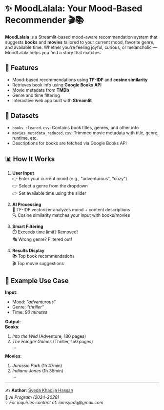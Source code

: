 # ✨ MoodLalala: Your Mood-Based Recommender 🎬📚

**MoodLalala** is a Streamlit-based mood-aware recommendation system that suggests **books** and **movies** tailored to your current mood, favorite genre, and available time. Whether you're feeling joyful, curious, or melancholic — MoodLalala helps you find a story that matches.

## 🚀 Features
- Mood-based recommendations using **TF-IDF** and **cosine similarity**
- Retrieves book info using **Google Books API**
- Movie metadata from **TMDb**
- Genre and time filtering
- Interactive web app built with **Streamlit**

## 📁 Datasets
- `books_cleaned.csv`: Contains book titles, genres, and other info
- `movies_metadata_reduced.csv`: Trimmed movie metadata with title, genre, runtime, etc.
- Descriptions for books are fetched via Google Books API
  

## 📊 How It Works

1. **User Input**  
   👉 Enter your current mood (e.g., "adventurous", "cozy")  
   👉 Select a genre from the dropdown  
   👉 Set available time using the slider  

2. **AI Processing**  
   🧠 TF-IDF vectorizer analyzes mood + content descriptions  
   🔍 Cosine similarity matches your input with books/movies  

3. **Smart Filtering**  
   ⏱️ Exceeds time limit? Removed!  
   🎭 Wrong genre? Filtered out!  

4. **Results Display**  
   📚 Top book recommendations  
   🎬 Top movie suggestions  

## 🎯 Example Use Case

**Input**:  
- Mood: _"adventurous"_  
- Genre: _"thriller"_  
- Time: _90 minutes_  

**Output**:  
**Books**:  
1. _Into the Wild_ (Adventure, 180 pages)  
2. _The Hunger Games_ (Thriller, 150 pages)  
...  

**Movies**:  
1. _Jurassic Park_ (1h 47min)  
2. _Indiana Jones_ (1h 35min)  
...


---

✍️ **Author**: [Syeda Khadija Hassan](mailto:iamsyedq@gmail.com)  
🤖 _AI Program (2024-2028)_  
💡 _For inquiries contact at: iamsyedq@gmail.com_  






















